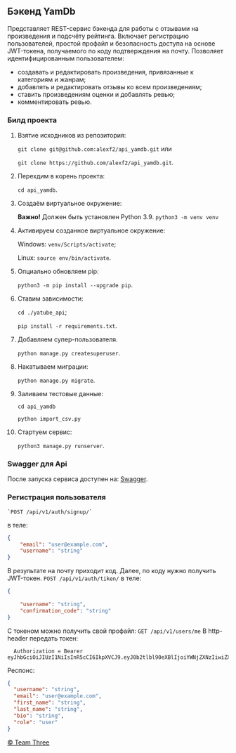 ## Бэкенд YamDb

Представляет REST-сервис бэкенда для работы с отзывами на произведения и подсчёту рейтинга. Включает регистрацию пользователей, простой профайл и безопасность доступа на основе JWT-токена, получаемого по коду подтверждения на почту. Позволяет идентифицированным пользователем:

- создавать и редактировать произведения, привязанные к категориям и жанрам;
- добавлять и редактировать отзывы ко всем произведениям;
- ставить произведениям оценки и добавлять ревью;
- комментировать ревью.

### Билд проекта

1. Взятие исходников из репозитория:

    `git clone git@github.com:alexf2/api_yamdb.git` или

    `git clone https://github.com/alexf2/api_yamdb.git`.

2. Перехдим в корень проекта:

    `cd api_yamdb`.

3. Создаём виртуальное окружение:

      **Важно!** Должен быть установлен Python 3.9.
      `python3 -m venv venv`

4. Активируем созданное виртуальное окружение:

    Windows: `venv/Scripts/activate`;

    Linux: `source env/bin/activate`.

5. Опциально обновляем pip:

    `python3 -m pip install --upgrade pip`.

6. Ставим зависимости:

    `cd ./yatube_api`;

    `pip install -r requirements.txt`.

7. Добавляем супер-пользователя.

    `python manage.py createsuperuser`.

8. Накатываем миграции:

    `python manage.py migrate`.

9. Заливаем тестовые данные:

    `cd api_yamdb`

    `python import_csv.py`

10. Стартуем сервис:

    `python3 manage.py runserver`.

### Swagger для Api

После запуска сервиса доступен на: [Swagger](http://127.0.0.1:8000/redoc/).

### Регистрация пользователя

    `POST /api/v1/auth/signup/`
в теле:

```json
{
    "email": "user@example.com",
    "username": "string"
}
```

В результате на почту приходит код. Далее, по коду нужно получить JWT-токен.
    `POST /api/v1/auth/tiken/`
в теле:

```json
{
  
    "username": "string",
    "confirmation_code": "string"
}
```

С токеном можно получить свой профайл:
    `GET /api/v1/users/me`
В http-header передать токен:

```
  Authorization = Bearer eyJhbGciOiJIUzI1NiIsInR5cCI6IkpXVCJ9.eyJ0b2tlbl90eXBlIjoiYWNjZXNzIiwiZXhwIjoxNzA5ODQ5MzE2LCJqdGkiOiIwYjFlNTJiYmMyN2Q0YzA4YTk2NTRmNGEzYmQ2ZGE2NyIsInVzZXJfaWQiOjJ9.EfF6Aso6VBGaWn5KO5FO4jt3NmuV41BaCtqktgxE1fE
```

Респонс:

```json
{
  "username": "string",
  "email": "user@example.com",
  "first_name": "string",
  "last_name": "string",
  "bio": "string",
  "role": "user"
}
```

[© Team Three](https://github.com/alexf2/api_yamdb)
